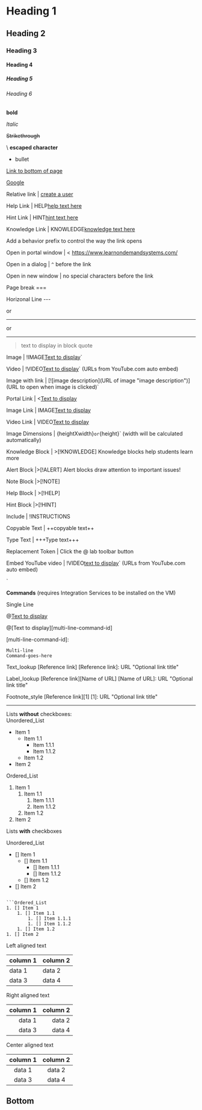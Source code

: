 # Heading 1 

## Heading 2 

### Heading 3 

#### Heading 4 

##### Heading 5 

###### Heading 6 




**bold** 

*Italic* 

~~Strikethrough~~ 

\ **escaped character**

- bullet

[Link to bottom of page](#bottom)

[Google](https://google.com)

Relative link | [create a user](create-user.md)

Help Link     | HELP[help text here](https://google.com)      

Hint Link     | HINT[hint text here](https://www.learnondemandsystems.com/) 

Knowledge Link | KNOWLEDGE[knowledge text here](https://www.learnondemandsystems.com/)                                       

Add a behavior prefix to control the way the link opens 

Open in portal window | < https://www.learnondemandsystems.com/    

Open in a dialog | `^` before the link     

Open in new window | no special characters before the link      

                                       
Page break         ===  

Horizonal Line     ---

or 

*** 

or

___ 

> text to display in block quote       
                                         
Image             | !IMAGE[Text to display](URL)`                               

Video             | !VIDEO[Text to display](URL)` (URLs from YouTube.com auto embed)       

Image with link   | [![image description](URL of image "image description")](URL to open when image is clicked)`    

Portal Link       |  <[Text to display](URL)      

Image Link        |  IMAGE[Text to display](URL) 

Video Link        |  VIDEO[Text to display](URL)

Image Dimensions  | {heightXwidth}` or `{height}` (width will be calculated automatically) 
                                       
Knowledge Block        | >[!KNOWLEDGE] Knowledge blocks help students learn more

Alert Block            |>[!ALERT] Alert blocks draw attention to important issues! 

Note Block             |>[!NOTE]     

Help Block             | >[!HELP]                              

Hint Block             |>[!HINT]       

Include           | !INSTRUCTIONS[](url)   

Copyable Text     | ++copyable text++ 

Type Text         | +++Type text+++    

Replacement Token | Click the @ lab toolbar button  

Embed YouTube video | !VIDEO[text to display](url)` (URLs from YouTube.com auto embed)               
     
`

**Commands** (requires Integration Services to be installed on the VM)</font>

Single Line


@[Text to display](`command`)



@[Text to display][multi-line-command-id]

[multi-line-command-id]:
```
Multi-line
Command-goes-here
```


Text_lookup
[Reference link]
[Reference link]: URL "Optional link title"

Label_lookup
[Reference link][Name of URL]
[Name of URL]: URL "Optional link title"

Footnote_style
[Reference link][1]
[1]: URL "Optional link title"

---


Lists **without** checkboxes:       
Unordered_List
- Item 1
    - Item 1.1
        - Item 1.1.1
        - Item 1.1.2
    - Item 1.2
- Item 2

Ordered_List
1. Item 1
    1. Item 1.1
        1. Item 1.1.1
        1. Item 1.1.2
    1. Item 1.2
1. Item 2


Lists **with** checkboxes

Unordered_List
- [] Item 1
    - [] Item 1.1
        - [] Item 1.1.1
        - [] Item 1.1.2
    - [] Item 1.2
- [] Item 2
```

```Ordered_List
1. [] Item 1
    1. [] Item 1.1
        1. [] Item 1.1.1
        1. [] Item 1.1.2
    1. [] Item 1.2
1. [] Item 2
```

Left aligned text

| column 1 | column 2 |
|:---------|:---------|
| data 1   | data 2   |
| data 3   | data 4   |


Right aligned text

| column 1 | column 2 |
|---------:|---------:|
| data 1   | data 2   |
| data 3   | data 4   |


Center aligned text

| column 1 | column 2 |
|:--------:|:--------:|
| data 1   | data 2   |
| data 3   | data 4   |


## Bottom
